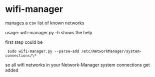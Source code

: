 # wifi-manager
manages a csv list of known networks

usage:
wifi-manager.py -h shows the help

first step could be

     sudo wifi-manager.py --parse-add /etc/NetworkManager/system-connections/\*

so all wifi networks in your Network-Manager system connections get added
